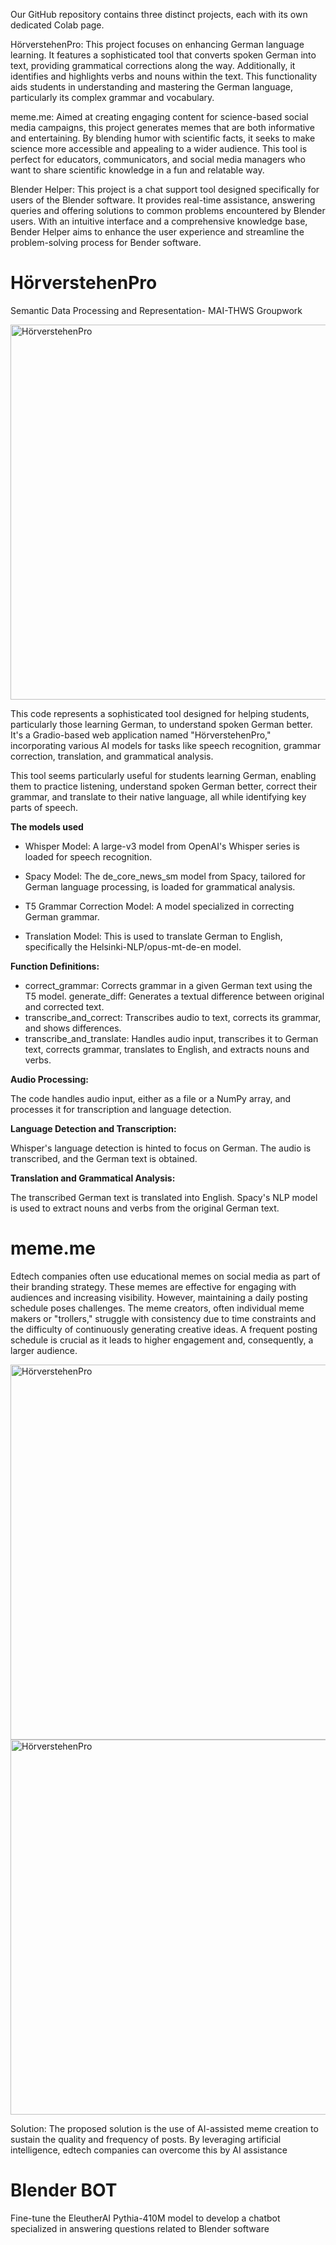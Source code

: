 
Our GitHub repository contains three distinct projects, each with its own dedicated Colab page. 

HörverstehenPro: This project focuses on enhancing German language learning. It features a sophisticated tool that converts spoken German into text, providing grammatical corrections along the way. Additionally, it identifies and highlights verbs and nouns within the text. This functionality aids students in understanding and mastering the German language, particularly its complex grammar and vocabulary.

meme.me: Aimed at creating engaging content for science-based social media campaigns, this project generates memes that are both informative and entertaining. By blending humor with scientific facts, it seeks to make science more accessible and appealing to a wider audience. This tool is perfect for educators, communicators, and social media managers who want to share scientific knowledge in a fun and relatable way.

Blender Helper: This project is a chat support tool designed specifically for users of the Blender software. It provides real-time assistance, answering queries and offering solutions to common problems encountered by Blender users. With an intuitive interface and a comprehensive knowledge base, Bender Helper aims to enhance the user experience and streamline the problem-solving process for Bender software.




# HörverstehenPro
Semantic Data Processing and Representation- MAI-THWS Groupwork

<img width="600" alt="HörverstehenPro" src="https://github.com/Tharindupriyaharshana/H-rverstehenPro/assets/45678705/c837e36d-a642-4b6f-85d1-c18093716b50">


This code represents a sophisticated tool designed for helping students, particularly those learning German, to understand spoken German better. It's a Gradio-based web application named "HörverstehenPro," incorporating various AI models for tasks like speech recognition, grammar correction, translation, and grammatical analysis.

This tool seems particularly useful for students learning German, enabling them to practice listening, understand spoken German better, correct their grammar, and translate to their native language, all while identifying key parts of speech.


**The models used**

- Whisper Model: A large-v3 model from OpenAI's Whisper series is loaded for speech recognition.

- Spacy Model: The de_core_news_sm model from Spacy, tailored for German language processing, is loaded for grammatical analysis.

- T5 Grammar Correction Model: A model specialized in correcting German grammar.

- Translation Model: This is used to translate German to English, specifically the Helsinki-NLP/opus-mt-de-en model.


**Function Definitions:**

- correct_grammar: Corrects grammar in a given German text using the T5 model.
generate_diff: Generates a textual difference between original and corrected text.
- transcribe_and_correct: Transcribes audio to text, corrects its grammar, and shows differences.
- transcribe_and_translate: Handles audio input, transcribes it to German text, corrects grammar, translates to English, and extracts nouns and verbs.


**Audio Processing:**

The code handles audio input, either as a file or a NumPy array, and processes it for transcription and language detection.

**Language Detection and Transcription:**

Whisper's language detection is hinted to focus on German.
The audio is transcribed, and the German text is obtained.

**Translation and Grammatical Analysis:**

The transcribed German text is translated into English.
Spacy's NLP model is used to extract nouns and verbs from the original German text.


# meme.me

Edtech companies often use educational memes on social media as part of their branding strategy. These memes are effective for engaging with audiences and increasing visibility. However, maintaining a daily posting schedule poses challenges. The meme creators, often individual meme makers or "trollers," struggle with consistency due to time constraints and the difficulty of continuously generating creative ideas. A frequent posting schedule is crucial as it leads to higher engagement and, consequently, a larger audience.

<img width="600" alt="HörverstehenPro" src="https://github.com/Tharindupriyaharshana/H-rverstehenPro/assets/45678705/7cd3ff50-a54e-44f0-b105-d5af30f27dca">

<img width="600" alt="HörverstehenPro" src="https://github.com/Tharindupriyaharshana/H-rverstehenPro/assets/45678705/eb9fd046-7736-42fb-9d38-1685daed378b">



Solution: The proposed solution is the use of AI-assisted meme creation to sustain the quality and frequency of posts. By leveraging artificial intelligence, edtech companies can overcome this by AI assistance

# Blender BOT

Fine-tune the EleutherAI Pythia-410M model to develop a chatbot specialized in answering questions related to Blender software

